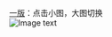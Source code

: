 [一版](https://github.com/liuruiqi1993/project-test/blob/master/switch-figures/1st)：点击小图，大图切换  
![Image text](https://github.com/liuruiqi1993/project-test/blob/master/switch-figures/1st/images/switch1st.gif)  
